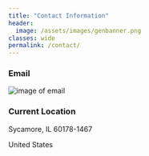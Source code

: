 ```yaml
---
title: "Contact Information"
header:
  image: /assets/images/genbanner.png
classes: wide
permalink: /contact/
---
```





### Email  
![image of email]({{site.baseurl}}/assets/images/EMAIL.png)


### Current Location

Sycamore, IL 60178-1467 

United States
